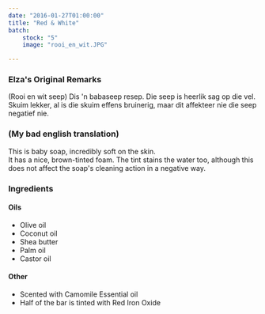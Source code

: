 ```yaml
---
date: "2016-01-27T01:00:00"
title: "Red & White"
batch:
    stock: "5"
    image: "rooi_en_wit.JPG"

---
```


### Elza's Original Remarks

(Rooi en wit seep)
Dis 'n babaseep resep. Die seep is heerlik sag op die vel.  
Skuim lekker, al is die skuim effens bruinerig, maar dit affekteer nie die seep negatief nie.

### (My bad english translation)

This is baby soap, incredibly soft on the skin.  
It has a nice, brown-tinted foam. The tint stains the water too, although this does not affect the soap's cleaning action in a negative way.

### Ingredients

#### Oils

 - Olive oil
 - Coconut oil
 - Shea butter
 - Palm oil
 - Castor oil
 
#### Other

 - Scented with Camomile Essential oil
 - Half of the bar is tinted with Red Iron Oxide
